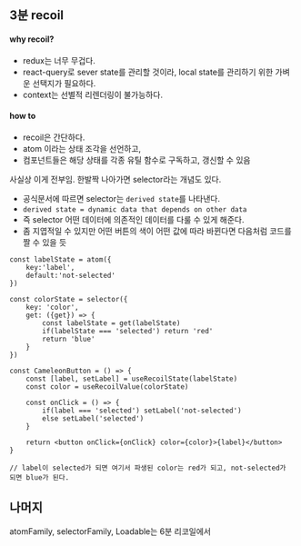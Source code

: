 ## 3분 recoil

#### why recoil?

- redux는 너무 무겁다.
- react-query로 sever state를 관리할 것이라, local state를 관리하기 위한 가벼운 선택지가 필요하다.
- context는 선별적 리렌더링이 불가능하다.

#### how to

- recoil은 간단하다.
- atom 이라는 상태 조각을 선언하고,
- 컴포넌트들은 해당 상태를 각종 유틸 함수로 구독하고, 갱신할 수 있음

사실상 이게 전부임. 한발짝 나아가면 selector라는 개념도 있다.

- 공식문서에 따르면 selector는 `derived state`를 나타낸다.
- `derived state = dynamic data that depends on other data`
- 즉 selector 어떤 데이터에 의존적인 데이터를 다룰 수 있게 해준다.
- 좀 지엽적일 수 있지만 어떤 버튼의 색이 어떤 값에 따라 바뀐다면 다음처럼 코드를 짤 수 있을 듯

```tsx
const labelState = atom({
    key:'label',
    default:'not-selected'
})

const colorState = selector({
    key: 'color',
    get: ({get}) => {
        const labelState = get(labelState)
        if(labelState === 'selected') return 'red'
        return 'blue'
    }
})

const CameleonButton = () => {
    const [label, setLabel] = useRecoilState(labelState)
    const color = useRecoilValue(colorState)

    const onClick = () => {
        if(label === 'selected') setLabel('not-selected')
        else setLabel('selected')
    }

    return <button onClick={onClick} color={color}>{label}</button>
}

// label이 selected가 되면 여기서 파생된 color는 red가 되고, not-selected가 되면 blue가 된다.
```

## 나머지

atomFamily, selectorFamily, Loadable는 6분 리코일에서